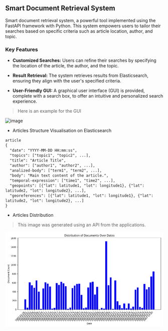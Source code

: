 ## Smart Document Retrieval System

Smart document retrieval system, a powerful tool implemented using the FastAPI framework with Python. This system empowers users to tailor their searches based on specific criteria such as article location, author, and topic.

### Key Features

- **Customized Searches:** Users can refine their searches by specifying the location of the article, the author, and the topic.
  
- **Result Retrieval:** The system retrieves results from Elasticsearch, ensuring they align with the user's specified criteria.

- **User-Friendly GUI:** A graphical user interface (GUI) is provided, complete with a search box, to offer an intuitive and personalized search experience.

> Here is an example for the GUI

![image](https://github.com/yaseen-asaliya/Smart-Document-Retrieval-System/assets/59315877/5cc89f26-4cae-4963-90e7-a92f28c763d5)

* Articles Structure Visualisation on Elasticsearch
```
article
{
  "date": "YYYY-MM-DD HH:mm:ss",
  "topics": ["topic1", "topic2", ...],
  "title": "Article Title",
  "author": ["author1", "author2", ...],
  "analized-body": ["term1", "term2", ...],
  "body": "Main text content of the article.",
  "temporal-expression": ["time1", "time2", ...],
  "geopoints": [{"lat": latitude1, "lot": longitude1}, {"lat": latitude2, "lot": longitude2}, ...],   
  "georeferences": [{"lat": latitude1, "lot": longitude1}, {"lat": latitude2, "lot": longitude2}, ...]
}
``` 

* Articles Distribution 
> This image was generated using an API from the applications.

![image](https://raw.githubusercontent.com/yaseen-asaliya/Smart-Document-Retrieval-System/phase_%232/documents_distribution_plot.png)
